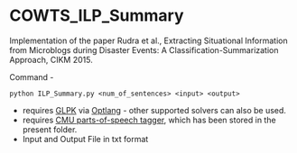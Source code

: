 # COWTS_ILP_Summary

Implementation of the paper 
Rudra et al., Extracting Situational Information from Microblogs during Disaster Events: A Classification-Summarization Approach, CIKM 2015.

Command - 
```
python ILP_Summary.py <num_of_sentences> <input> <output>
```

* requires [GLPK](https://www.gnu.org/software/glpk/) via [Optlang](https://github.com/biosustain/optlang) - other supported solvers can also be used.
* requires [CMU parts-of-speech tagger](https://github.com/brendano/ark-tweet-nlp), which has been stored in the present folder.
* Input and Output File in txt format
